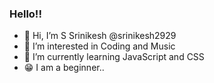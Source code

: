 ### Hello!!
- 👋 Hi, I’m S Srinikesh @srinikesh2929
- 👀 I’m interested in Coding and Music
- 🌱 I’m currently learning JavaScript and CSS
- 😁 I am a beginner..

<!---
srinikesh2929/srinikesh2929 is a ✨ special ✨ repository because its `README.md` (this file) appears on your GitHub profile.
You can click the Preview link to take a look at your changes.
--->
